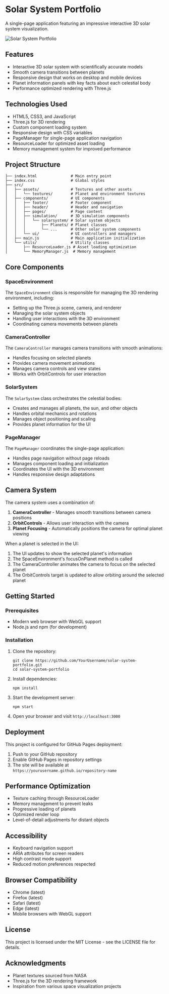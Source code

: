 # Solar System Portfolio

A single-page application featuring an impressive interactive 3D solar system visualization.

![Solar System Portfolio](screenshot.png)

## Features

- Interactive 3D solar system with scientifically accurate models
- Smooth camera transitions between planets
- Responsive design that works on desktop and mobile devices
- Planet information panels with key facts about each celestial body
- Performance optimized rendering with Three.js

## Technologies Used

- HTML5, CSS3, and JavaScript
- Three.js for 3D rendering
- Custom component loading system
- Responsive design with CSS variables
- PageManager for single-page application navigation
- ResourceLoader for optimized asset loading
- Memory management system for improved performance

## Project Structure

```
├── index.html               # Main entry point
├── index.css                # Global styles
├── src/
│   ├── assets/              # Textures and other assets
│   │   └── textures/        # Planet and environment textures
│   ├── components/          # UI components
│   │   ├── footer/          # Footer component
│   │   ├── header/          # Header and navigation
│   │   ├── pages/           # Page content
│   │   ├── simulation/      # 3D simulation components
│   │   │   └── solarsystem/ # Solar system objects
│   │   │       ├── Planets/ # Planet classes
│   │   │       └── ...      # Other solar system components
│   │   └── ui/              # UI controllers and managers
│   ├── main.js              # Main application initialization
│   └── utils/               # Utility classes
│       ├── ResourceLoader.js # Asset loading optimization
│       └── MemoryManager.js  # Memory management
```

## Core Components

### SpaceEnvironment

The `SpaceEnvironment` class is responsible for managing the 3D rendering environment, including:

- Setting up the Three.js scene, camera, and renderer
- Managing the solar system objects
- Handling user interactions with the 3D environment
- Coordinating camera movements between planets

### CameraController

The `CameraController` manages camera transitions with smooth animations:

- Handles focusing on selected planets
- Provides camera movement animations
- Manages camera controls and view states
- Works with OrbitControls for user interaction

### SolarSystem

The `SolarSystem` class orchestrates the celestial bodies:

- Creates and manages all planets, the sun, and other objects
- Handles orbital mechanics and rotations
- Manages object positioning and scaling
- Provides planet information for the UI

### PageManager

The `PageManager` coordinates the single-page application:

- Handles page navigation without page reloads
- Manages component loading and initialization
- Coordinates the UI with the 3D environment
- Handles responsive design adaptations

## Camera System

The camera system uses a combination of:

1. **CameraController** - Manages smooth transitions between camera positions
2. **OrbitControls** - Allows user interaction with the camera
3. **Planet Focusing** - Automatically positions the camera for optimal planet viewing

When a planet is selected in the UI:
1. The UI updates to show the selected planet's information
2. The SpaceEnvironment's focusOnPlanet method is called
3. The CameraController animates the camera to focus on the selected planet
4. The OrbitControls target is updated to allow orbiting around the selected planet

## Getting Started

### Prerequisites

- Modern web browser with WebGL support
- Node.js and npm (for development)

### Installation

1. Clone the repository:
   ```
   git clone https://github.com/YourUsername/solar-system-portfolio.git
   cd solar-system-portfolio
   ```

2. Install dependencies:
   ```
   npm install
   ```

3. Start the development server:
   ```
   npm start
   ```

4. Open your browser and visit `http://localhost:3000`

## Deployment

This project is configured for GitHub Pages deployment:

1. Push to your GitHub repository
2. Enable GitHub Pages in repository settings
3. The site will be available at `https://yourusername.github.io/repository-name`

## Performance Optimization

- Texture caching through ResourceLoader
- Memory management to prevent leaks
- Progressive loading of planets
- Optimized render loop
- Level-of-detail adjustments for distant objects

## Accessibility

- Keyboard navigation support
- ARIA attributes for screen readers
- High contrast mode support
- Reduced motion preferences respected

## Browser Compatibility

- Chrome (latest)
- Firefox (latest)
- Safari (latest)
- Edge (latest)
- Mobile browsers with WebGL support

## License

This project is licensed under the MIT License - see the LICENSE file for details.

## Acknowledgments

- Planet textures sourced from NASA
- Three.js for the 3D rendering framework
- Inspiration from various space visualization projects
